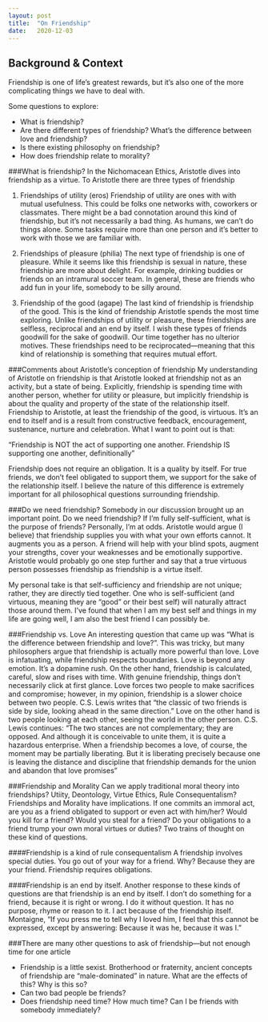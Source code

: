 ```yaml
---
layout: post
title:  "On Friendship"
date:   2020-12-03
---
```


## Background & Context
Friendship is one of life’s greatest rewards, but it’s also one of the more complicating things we have to deal with. 

Some questions to explore:
* What is friendship? 
* Are there different types of friendship? What’s the difference between love and friendship? 
* Is there existing philosophy on friendship? 
* How does friendship relate to morality?

###What is friendship?
In the Nichomacean Ethics, Aristotle dives into friendship as a virtue. To Aristotle there are three types of friendship

1. Friendships of utility (eros)
Friendship of utility are ones with with mutual usefulness. This could be folks one networks with, coworkers or classmates. There might be a bad connotation around this kind of friendship, but it’s not necessarily a bad thing. As humans, we can’t do things alone. Some tasks require more than one person and it’s better to work with those we are familiar with.

2. Friendships of pleasure (philia)
The next type of friendship is one of pleasure. While it seems like this friendship is sexual in nature, these friendship are more about delight. For example, drinking buddies or friends on an intramural soccer team. In general, these are friends who add fun in your life, somebody to be silly around.

3. Friendship of the good (agape) 
The last kind of friendship is friendship of the good. This is the kind of friendship Aristotle spends the most time exploring. Unlike friendships of utility or pleasure, these friendships are selfless, reciprocal and an end by itself. I wish these types of friends goodwill for the sake of goodwill. Our time together has no ulterior motives. These friendships need to be reciprocated—meaning that this kind of relationship is something that requires mutual effort.

###Comments about Aristotle’s conception of friendship
My understanding of Aristotle on friendship is that Aristotle looked at friendship not as an activity, but a state of being. Explicitly, friendship is spending time with another person, whether for utility or pleasure, but implicitly friendship is about the quality and property of the state of the relationship itself. Friendship to Aristotle, at least the friendship of the good, is virtuous. It’s an end to itself and is a result from constructive feedback, encouragement, sustenance, nurture and celebration. What I want to point out is that:

“Friendship is NOT the act of supporting one another. Friendship IS supporting one another, definitionally”

Friendship does not require an obligation. It is a quality by itself. For true friends, we don’t feel obligated to support them, we support for the sake of the relationship itself. I believe the nature of this difference is extremely important for all philosophical questions surrounding friendship. 

###Do we need friendship?
Somebody in our discussion brought up an important point. Do we need friendship? If I’m fully self-sufficient, what is the purpose of friends? Personally, I’m at odds. Aristotle would argue (I believe) that friendship supplies you with what your own efforts cannot. It augments you as a person. A friend will help with your blind spots, augment your strengths, cover your weaknesses and be emotionally supportive. Aristotle would probably go one step further and say that a true virtuous person possesses friendship as friendship is a virtue itself.

My personal take is that self-sufficiency and friendship are not unique; rather, they are directly tied together. One who is self-sufficient (and virtuous, meaning they are “good” or their best self) will naturally attract those around them. I’ve found that when I am my best self and things in my life are going well, I am also the best friend I can possibly be. 

###Friendship vs. Love
An interesting question that came up was “What is the difference between friendship and love?”. This was tricky, but many philosophers argue that friendship is actually more powerful than love. Love is infatuating, while friendship respects boundaries. Love is beyond any emotion. It’s a dopamine rush. On the other hand, friendship is calculated, careful, slow and rises with time. With genuine friendship, things don’t necessarily click at first glance. Love forces two people to make sacrifices and compromise; however, in my opinion, friendship is a slower choice between two people. C.S. Lewis writes that “the classic of two friends is side by side, looking ahead in the same direction.” Love on the other hand is two people looking at each other, seeing the world in the other person. C.S. Lewis continues: “The two stances are not complementary; they are opposed. And although it is conceivable to unite them, it is quite a hazardous enterprise. When a friendship becomes a love, of course, the moment may be partially liberating. But it is liberating precisely because one is leaving the distance and discipline that friendship demands for the union and abandon that love promises”

###Friendship and Morality
Can we apply traditional moral theory into friendships? Utiity, Deontology, Virtue Ethics, Rule Consequentalism? Friendships and Morality have implications. If one commits an immoral act, are  you as a friend obligated to support or even act with him/her? Would you kill for a friend? Would you steal for a friend? Do your obligations to a friend trump your own moral virtues or duties? Two trains of thought on these kind of questions.

####Friendship is a kind of rule consequentalism
A friendship involves special duties. You go out of your way for a friend. Why? Because they are your friend. Friendship requires obligations.

####Friendship is an end by itself.
Another response to these kinds of questions are that friendship is an end by itself. I don’t do something for a friend, because it is right or wrong. I do it without question. It has no purpose, rhyme or reason to it. I act because of the friendship itself. 
Montaigne, “If you press me to tell why I loved him, I feel that this cannot be expressed, except by answering: Because it was he, because it was I.”


###There are many other questions to ask of friendship—but not enough time for one article
* Friendship is a little sexist. Brotherhood or fraternity, ancient concepts of friendship are “male-dominated” in nature. What are the effects of this? Why is this so?
* Can two bad people be friends?
* Does friendship need time? How much time? Can I be friends with somebody immediately?
